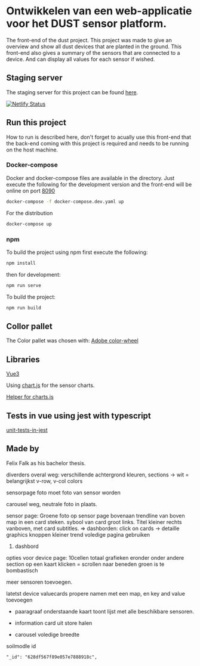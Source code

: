 # Ontwikkelen van een web-applicatie voor het DUST sensor platform.
The front-end of the dust project.
This project was made to give an overview and show all dust devices that are planted in the ground.
This front-end also gives a summary of the sensors that are connected to a device. 
And can display all values for each sensor if wished.

## Staging server

The staging server for this project can be found [here](https://dust-frontend.netlify.app).

[![Netlify Status](https://api.netlify.com/api/v1/badges/6ad41b57-8940-4ec7-bd78-e03513d63bba/deploy-status)](https://app.netlify.com/sites/scintillating-hotteok-03eadd/deploys)

## Run this project

How to run is described here, don't forget to acually use this front-end that the back-end coming with this project is required and needs to be running on the host machine.

### Docker-compose

Docker and docker-compose files are available in the directory.
Just execute the following for the development version and the front-end will be online on port [8090](http://localhost:8090/)

```bash
docker-compose -f docker-compose.dev.yaml up
```

For the distribution
```bash
docker-compose up
```

### npm

To build the project using npm first execute the following:

```bash
npm install
```
then for development:

```bash
npm run serve
```

To build the project:

```bash
npm run build
```


## Collor pallet

The Color pallet was chosen with: [Adobe color-wheel](https://color.adobe.com/create/color-wheel)


## Libraries

[Vue3](https://vuejs.org/)

Using [chart.js](https://vue-chart-3.netlify.app/guide/usage/) for the sensor charts.

[Helper for charts.js](https://www.chartjs.org/docs/3.0.2/charts/line.html)

## Tests in vue using jest with typescript

[unit-tests-in-jest](https://alexjover.com/blog/write-the-first-vue-js-component-unit-test-in-jest/)

## Made by

Felix Falk as his bachelor thesis.










diverders overal weg: verschillende achtergrond kleuren, sections -> wit = belangrijkst
v-row, v-col colors


sensorpage foto moet foto van sensor worden

carousel weg, neutrale foto in plaats.

sensor page:
Groene foto op sensor page bovenaan
trendline van boven map in een card steken.
sybool van card groot links. Titel kleiner rechts vanboven, met card subtitles. => dashborden: click on cards -> detaille graphics
knoppen kleiner
trend voledige pagina gebruiken
1. dashbord


opties voor device page:
10cellen totaal
grafieken eronder onder andere section
op een kaart klicken = scrollen naar beneden
groen is te bombastisch


meer sensoren toevoegen.


latetst device valuecards propere namen met een map, en key and value toevoegen

- paaragraaf onderstaande kaart toont lijst met alle beschikbare sensoren.
- information card uit store halen

- carousel voledige breedte



soilmodle id 

    "_id": "628df567f89e057e7888918c",

